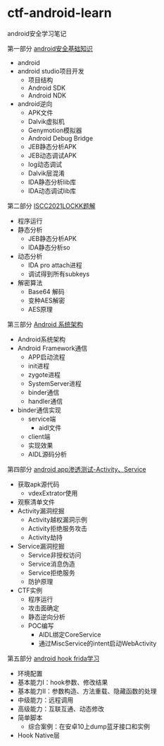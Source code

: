# ctf-android-learn
android安全学习笔记

第一部分 [android安全基础知识](./android安全学习/android安全学习.md)

  * android
  * android studio项目开发
    * 项目结构
    * Android SDK
    * Android NDK
  * android逆向
    * APK文件
    * Dalvik虚拟机
    * Genymotion模拟器
    * Android Debug Bridge
    * JEB静态分析APK
    * JEB动态调试APK
    * log动态调试
    * Dalvik层混淆
    * IDA静态分析lib库
    * IDA动态调试lib库

第二部分 [ISCC2021LOCKK题解](./LOCKK题解/ISCC2021LOCKK题解.md)

* 程序运行
* 静态分析
  * JEB静态分析APK
  * IDA静态分析so
* 动态分析
  * IDA pro attach进程
  * 调试得到所有subkeys
* 解密算法
  * Base64 解码
  * 变种AES解密
  * AES原理

第三部分 [Android 系统架构](./android_framework/android_framework.md)

- Android系统架构
- Android Framework通信
  - APP启动流程
  - init进程
  - zygote进程
  - SystemServer进程
  - binder通信
  - handler通信
- binder通信实现
  * service端
    * aidl文件
  * client端
  * 实现效果
  * AIDL源码分析

第四部分 [android app渗透测试-Activity、Service](./android攻击面/android攻击面整理.md)

* 获取apk源代码
  * vdexExtrator使用
* 观察清单文件
* Activity漏洞挖掘
  * Activity越权漏洞示例
  * Activity拒绝服务攻击
  * Activity劫持
* Service漏洞挖掘
  * Service非授权访问
  * Service消息伪造
  * Service拒绝服务
  * 防护原理
* CTF实例
  * 程序运行
  * 攻击面确定
  * 静态逆向分析
  * POC编写
    * AIDL绑定CoreService
    * 通过MiscService的intent启动WebActivity

第五部分 [android hook frida学习](./android-hook/android-hook学习.md)

* 环境配置
* 基本能力Ⅰ：hook参数、修改结果
* 基本能力Ⅱ：参数构造、方法重载、隐藏函数的处理
* 中级能力：远程调用
* 高级能力：互联互通、动态修改
* 简单脚本
  * 综合案例：在安卓10上dump蓝牙接口和实例
* Hook Native层
